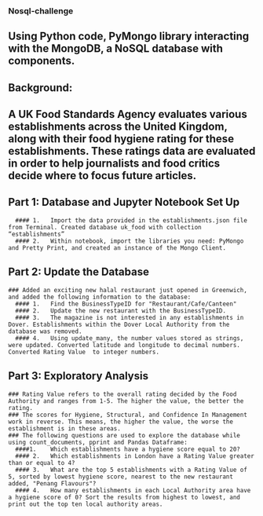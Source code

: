 ### Nosql-challenge


## Using Python code, PyMongo library interacting with the MongoDB, a NoSQL database with components.

## Background:
  ## A  UK Food Standards Agency evaluates various establishments across the United Kingdom, along with their food hygiene rating for these establishments. These ratings data are evaluated in order to help journalists and food critics decide where to focus future articles.

## Part 1: Database and Jupyter Notebook Set Up
      #### 1.	Import the data provided in the establishments.json file from Terminal. Created database uk_food with collection “establishments” 
      #### 2.	Within notebook, import the libraries you need: PyMongo and Pretty Print, and created an instance of the Mongo Client.

## Part 2: Update the Database
    ### Added an exciting new halal restaurant just opened in Greenwich, and added the following information to the database:
      #### 1.	Find the BusinessTypeID for "Restaurant/Cafe/Canteen"
      #### 2.	Update the new restaurant with the BusinessTypeID.
      #### 3.	The magazine is not interested in any establishments in Dover. Establishments within the Dover Local Authority from the database was removed. 
      #### 4.	Using update_many, the number values stored as strings, were updated. Converted latitude and longitude to decimal numbers. Converted Rating Value  to integer numbers.

## Part 3: Exploratory Analysis
    ### Rating Value refers to the overall rating decided by the Food Authority and ranges from 1-5. The higher the value, the better the rating.
    ### The scores for Hygiene, Structural, and Confidence In Management work in reverse. This means, the higher the value, the worse the establishment is in these areas.
    ### The following questions are used to explore the database while using count_documents, pprint and Pandas Dataframe:
      ####1.	Which establishments have a hygiene score equal to 20?
      #### 2.	Which establishments in London have a Rating Value greater than or equal to 4?
      #### 3.	What are the top 5 establishments with a Rating Value of 5, sorted by lowest hygiene score, nearest to the new restaurant added, "Penang Flavours"?
      #### 4.	How many establishments in each Local Authority area have a hygiene score of 0? Sort the results from highest to lowest, and print out the top ten local authority areas.
